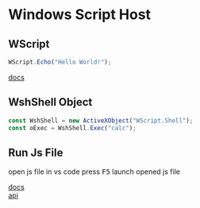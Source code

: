 # Windows Script Host

## WScript

```javascript
WScript.Echo("Hello World!");
```

[docs](<https://docs.microsoft.com/en-us/previous-versions/9bbdkx3k(v=vs.85)>)

## WshShell Object

```javascript
const WshShell = new ActiveXObject("WScript.Shell");
const oExec = WshShell.Exec("calc");
```
## Run Js File
open js file in vs code press <kbd>F5</kbd> launch opened js file

[docs](<https://docs.microsoft.com/en-us/previous-versions/windows/internet-explorer/ie-developer/windows-scripting/aew9yb99(v=vs.84)?redirectedfrom=MSDN>)  
[api](<https://docs.microsoft.com/en-us/previous-versions/windows/internet-explorer/ie-developer/windows-scripting/2x3w20xf(v=vs.84)>)